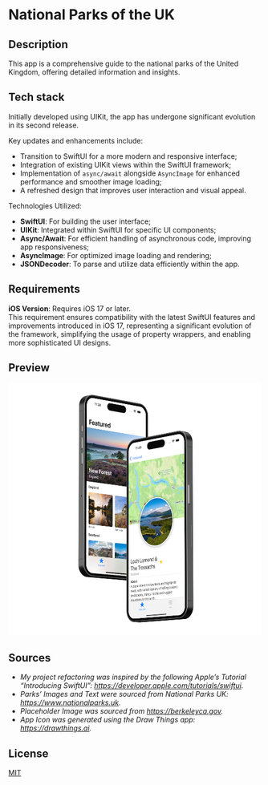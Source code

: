 # National Parks of the UK

## Description

This app is a comprehensive guide to the national parks of the United Kingdom, offering detailed information and insights.

## Tech stack

Initially developed using UIKit, the app has undergone significant evolution in its second release. 

Key updates and enhancements include:
- Transition to SwiftUI for a more modern and responsive interface;
- Integration of existing UIKit views within the SwiftUI framework;
- Implementation of `async/await` alongside `AsyncImage` for enhanced performance and smoother image loading;
- A refreshed design that improves user interaction and visual appeal.

Technologies Utilized:
- **SwiftUI**: For building the user interface;
- **UIKit**: Integrated within SwiftUI for specific UI components;
- **Async/Await**: For efficient handling of asynchronous code, improving app responsiveness;
- **AsyncImage**: For optimized image loading and rendering;
- **JSONDecoder**: To parse and utilize data efficiently within the app.

## Requirements

**iOS Version**: Requires iOS 17 or later.\
This requirement ensures compatibility with the latest SwiftUI features and improvements introduced in iOS 17, representing a significant evolution of the framework, simplifying the usage of property wrappers, and enabling more sophisticated UI designs.

## Preview

<p align="center">
    <img src="media/parks_uk.png", width="600">
</p>

## Sources

- *My project refactoring was inspired by the following Apple’s Tutorial “Introducing SwiftUI”: https://developer.apple.com/tutorials/swiftui.*
- *Parks’ Images and Text were sourced from National Parks UK: https://www.nationalparks.uk.*
- *Placeholder Image was sourced from https://berkeleyca.gov.*
- *App Icon was generated using the Draw Things app: https://drawthings.ai.*
## License

[MIT](LICENSE)